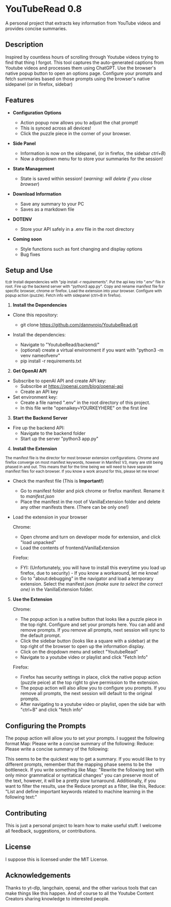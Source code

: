 # YouTubeRead 0.8

A personal project that extracts key information from YouTube videos and provides concise summaries.

## Description

Inspired by countless hours of scrolling through Youtube videos trying to find that thing I forgot.  This tool captures the auto-generated captions from Youtube videos and processes them using ChatGPT.  Use the browser's native popup button to open an options page.  Configure your prompts and fetch summaries based on those prompts using the browser's native sidepanel (or in firefox, sidebar)

## Features

- **Configuration Options**
    - Action popup now allows you to adjust the chat prompt!  
    - This is synced across all devices!
    - Click the puzzle piece in the corner of your browser.

- **Side Panel** 
    - Information is now on the sidepanel, (or in firefox, the sidebar *ctrl+B*)
    - Now a dropdown menu for to store your summaries for the session!

- **State Management**
    - State is saved within session! (*warning: will delete if you close browser*)  

- **Download Information**
    - Save any summary to your PC
    - Saves as a markdown file
   
- **DOTENV**
    - Store your API safely in a .env file in the root directory

- **Coming soon**
    - Style functions such as font changing and display options
    - Bug fixes

## Setup and Use  

<sub>tl;dr Install dependencies with "pip install -r requirements". Put the api key into ".env" file in root.  Fire up the backend server with "python3 app.py". Copy and rename manifest file for specific browser, chrome or firefox. Load the extension into your browser. Configure with popup action (puzzle).  Fetch info with sidepanel (ctrl+B in firefox).</sub>

1.   **Install the Dependencies**

- Clone this repository:
    - git clone https://github.com/dannyrojo/YoutubeRead.git

- Install the dependencies:
    - Navigate to "YoutubeRead/backend/"
    - (optional) create a virtual environment if you want with "python3 -m venv nameofvenv"
    - pip install -r requirements.txt 

2.   **Get OpenAI API**

- Subscribe to openAI API and create API key:
    - Subscribe at https://openai.com/blog/openai-api
    - Create an API key
- Set environment key:
    - Create a file named ".env" in the root directory of this project.  
    - In this file write "openaikey=YOURKEYHERE" on the first line

3.   **Start the Backend Server**

-  Fire up the backend API:
    - Navigate to the backend folder 
    - Start up the server "python3 app.py"

4.  **Install the Extension**

<sub>The manifest file is the director for most browser extension configurations.  Chrome and firefox converge on most manifest keywords, however in Manifest V3, many are still being phased in and out.  This means that for the time being we will need to have separate manifest files for each browser.  If you know a work around for this, please let me know!</sub>

- Check the manifest file (This is **Important!**) 
    - Go to manifest folder and pick chrome or firefox manifest.  Rename it to *manifest.json* 
    - Place the manifest in the root of VanillaExtension folder and delete any other manifests there. (There can be only one!)

- Load the extension in your browser  
        
    Chrome:
    - Open chrome and turn on developer mode for extension, and click "load unpacked"
    - Load the contents of frontend/VanillaExtension

    Firefox:  
    - FYI: (Unfortunately, you will have to install this everytime you load up firefox, due to security) - If you know a workaround, let me know!
    - Go to "about:debugging" in the navigator and load a temporary extension.   Select the manifest.json *(make sure to select the correct one)* in the VanillaExtension folder.
    
5.  **Use the Extension**

    Chrome: 
    - The popup action is a native button that looks like a puzzle piece in the top right.  Configure and set your prompts here.  You can add and remove prompts.  If you remove all prompts, next session will sync to the default prompt.   
    - Click the sidebar button (looks like a square with a sidebar) at the top right of the browser to open up the information display.
    - Click on the dropdown menu and select "YoutubeRead"
    - Navigate to a youtube video or playlist and click "Fetch Info"


    Firefox:
    - Firefox has security settings in place, click the native popup action (puzzle peice) at the top right to give permission to the extension.
    - The popup action will also allow you to configure you prompts.  If you remove all prompts, the next session will default to the original prompts.
    - After navigating to a youtube video or playlist, open the side bar with "ctrl+B" and click "fetch info"

## Configuring the Prompts

The popup action will allow you to set your prompts.  I suggest the following format
        Map:  Please write a concise summary of the following:
        Reduce:  Please write a concise summary of the following:

This seems to be the quickest way to get a summary. If you would like to try different prompts, remember that the mapping phase seems to be the bottleneck.  If you write something like Map: "Rewrite the following text with only minor grammatical or syntatical changes" you can preserve most of the text, however, it will be a pretty slow turnaround.  Additionally, if you want to filter the results, use the Reduce prompt as a filter, like this, Reduce: "List and define important keywords related to machine learning in the following text:"

## Contributing

This is just a personal project to learn how to make useful stuff.  I welcome all feedback, suggestions, or contributions.

## License

I suppose this is licensed under the MIT License.

## Acknowledgements

Thanks to yt-dlp, langchain, openai, and the other various tools that can make things like this happen.  And of course to all the Youtube Content Creators sharing knowledge to interested people.  
